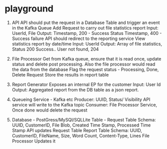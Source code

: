 # playground


1. API
   API should put the request in a Database Table and trigger an event in the Kafka Queue
  Add Request to carry out file statistics report
    Input: UserId, File
    Output: Timestamp, 200 - Success Status
            Timestamp, 400 - Success failure
  API should redirect to the reporting service
  View statistics report by date/time
    Input: UserId
    Output: Array of file statistics, Status 200
            Success.. User not found, 204

2. File Processor
   Get from Kafka queue, ensure that it is read once, update status and delete post processing. Also the file processor would      read the data from the database
   Flag the request status - Processing, Done, Delete Request
   Store the results in report table
   
3. Report Generator
   Exposes an internal EP for the customer 
   Input: User Id
   Output: Aggregated report from the DB table as a json report.


4. Queueing Service - Kafka etc
   Producer: UUID, Status/ Visibility
          API service will write to the Kafka topic
   Consumer: File Processor Service, Once done would delete the request
   
5. Database - PostGress/MySQl/SQLLite
   Table - Request Table
            Schema: UUID, CustomerID, File Blob, Created Time Stamp, Processed Time Stamp
            API updates Request Table
           Report Table
            Schema: UUID, CustomerID, FileName, Size, Word Count, Content-Type, Lines
            File Processor Updates it
           
   
   
   
